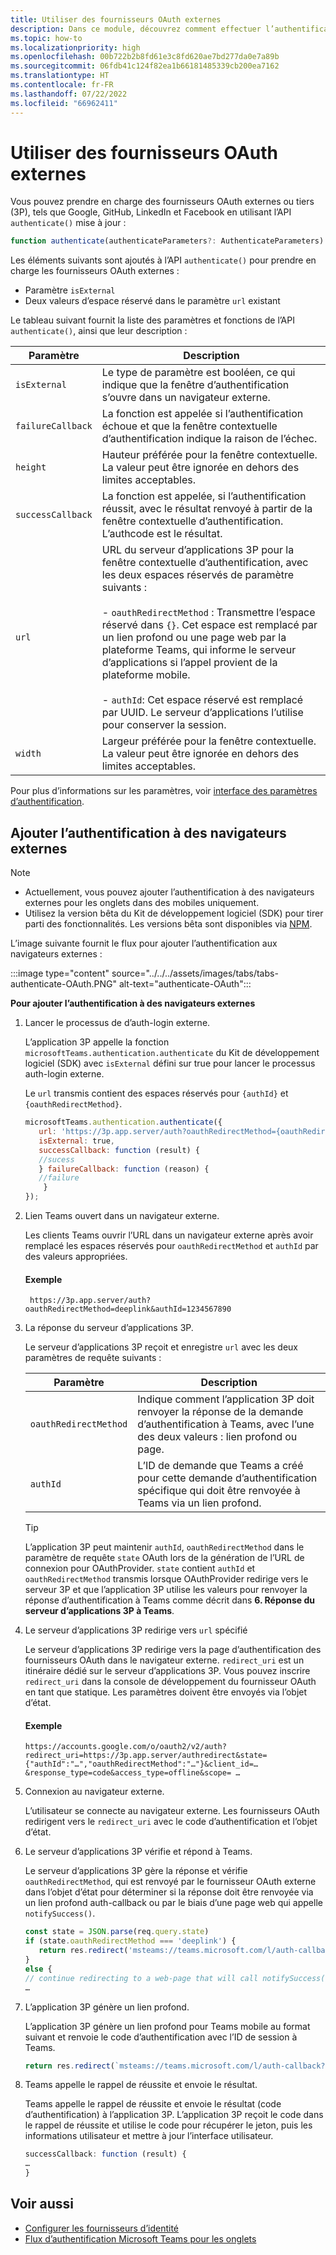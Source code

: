 ```yaml
---
title: Utiliser des fournisseurs OAuth externes
description: Dans ce module, découvrez comment effectuer l’authentification à l’aide de fournisseurs OAuth externes et comment l’ajouter à un navigateur externe
ms.topic: how-to
ms.localizationpriority: high
ms.openlocfilehash: 00b722b2b8fd61e3c8fd620ae7bd277da0e7a89b
ms.sourcegitcommit: 06fdb41c124f82ea1b66181485339cb200ea7162
ms.translationtype: HT
ms.contentlocale: fr-FR
ms.lasthandoff: 07/22/2022
ms.locfileid: "66962411"
---
```

# <a name="use-external-oauth-providers"></a>Utiliser des fournisseurs OAuth externes

Vous pouvez prendre en charge des fournisseurs OAuth externes ou tiers (3P), tels que Google, GitHub, LinkedIn et Facebook en utilisant l’API `authenticate()` mise à jour :

```JavaScript
function authenticate(authenticateParameters?: AuthenticateParameters)
``` 

Les éléments suivants sont ajoutés à l’API `authenticate()` pour prendre en charge les fournisseurs OAuth externes :

* Paramètre `isExternal`
* Deux valeurs d’espace réservé dans le paramètre `url` existant

Le tableau suivant fournit la liste des paramètres et fonctions de l’API `authenticate()`, ainsi que leur description :

| Paramètre| Description|
| --- | --- |
|`isExternal` | Le type de paramètre est booléen, ce qui indique que la fenêtre d’authentification s’ouvre dans un navigateur externe.|
|`failureCallback`| La fonction est appelée si l’authentification échoue et que la fenêtre contextuelle d’authentification indique la raison de l’échec.|
|`height` |Hauteur préférée pour la fenêtre contextuelle. La valeur peut être ignorée en dehors des limites acceptables.|
|`successCallback`| La fonction est appelée, si l’authentification réussit, avec le résultat renvoyé à partir de la fenêtre contextuelle d’authentification. L’authcode est le résultat.|
|`url`  <br>|URL du serveur d’applications 3P pour la fenêtre contextuelle d’authentification, avec les deux espaces réservés de paramètre suivants :</br> <br> - `oauthRedirectMethod` : Transmettre l’espace réservé dans `{}`. Cet espace est remplacé par un lien profond ou une page web par la plateforme Teams, qui informe le serveur d’applications si l’appel provient de la plateforme mobile.</br> <br> - `authId`: Cet espace réservé est remplacé par UUID. Le serveur d’applications l’utilise pour conserver la session.| 
|`width`|Largeur préférée pour la fenêtre contextuelle. La valeur peut être ignorée en dehors des limites acceptables.|

Pour plus d’informations sur les paramètres, voir [interface des paramètres d’authentification](/javascript/api/@microsoft/teams-js/microsoftteams.authentication.authenticateparameters?view=msteams-client-js-latest&preserve-view=true).

## <a name="add-authentication-to-external-browsers"></a>Ajouter l’authentification à des navigateurs externes

> [!NOTE]
> * Actuellement, vous pouvez ajouter l’authentification à des navigateurs externes pour les onglets dans des mobiles uniquement. 
> * Utilisez la version bêta du Kit de développement logiciel (SDK) pour tirer parti des fonctionnalités. Les versions bêta sont disponibles via [NPM](https://www.npmjs.com/package/@microsoft/teams-js/v/1.12.0-beta.2).

L’image suivante fournit le flux pour ajouter l’authentification aux navigateurs externes :

 :::image type="content" source="../../../assets/images/tabs/tabs-authenticate-OAuth.PNG" alt-text="authenticate-OAuth":::

**Pour ajouter l’authentification à des navigateurs externes**

1. Lancer le processus de d’auth-login externe.

   L’application 3P appelle la fonction `microsoftTeams.authentication.authenticate` du Kit de développement logiciel (SDK) avec `isExternal` défini sur true pour lancer le processus auth-login externe. 

   Le `url` transmis contient des espaces réservés pour `{authId}` et `{oauthRedirectMethod}`.  


    ```JavaScript
    microsoftTeams.authentication.authenticate({
       url: 'https://3p.app.server/auth?oauthRedirectMethod={oauthRedirectMethod}&authId={authId}',
       isExternal: true,
       successCallback: function (result) {
       //sucess 
       } failureCallback: function (reason) {
       //failure 
        }
    });
    ```

2. Lien Teams ouvert dans un navigateur externe.

   Les clients Teams ouvrir l’URL dans un navigateur externe après avoir remplacé les espaces réservés pour `oauthRedirectMethod` et `authId` par des valeurs appropriées. 

   #### <a name="example"></a>Exemple

   ```http
    https://3p.app.server/auth?oauthRedirectMethod=deeplink&authId=1234567890 
   ```

3. La réponse du serveur d’applications 3P.

   Le serveur d’applications 3P reçoit et enregistre `url` avec les deux paramètres de requête suivants :

   | Paramètre | Description|
   | --- | --- |
   | `oauthRedirectMethod` |Indique comment l’application 3P doit renvoyer la réponse de la demande d’authentification à Teams, avec l’une des deux valeurs : lien profond ou page.|
   |`authId` | L’ID de demande que Teams a créé pour cette demande d’authentification spécifique qui doit être renvoyée à Teams via un lien profond.|

    > [!TIP]
    > L’application 3P peut maintenir `authId`, `oauthRedirectMethod` dans le paramètre de requête `state` OAuth lors de la génération de l’URL de connexion pour OAuthProvider. `state` contient `authId` et `oauthRedirectMethod` transmis lorsque OAuthProvider redirige vers le serveur 3P et que l’application 3P utilise les valeurs pour renvoyer la réponse d’authentification à Teams comme décrit dans **6. Réponse du serveur d’applications 3P à Teams**. 

4. Le serveur d’applications 3P redirige vers `url` spécifié

   Le serveur d’applications 3P redirige vers la page d’authentification des fournisseurs OAuth dans le navigateur externe. `redirect_uri` est un itinéraire dédié sur le serveur d’applications 3P. Vous pouvez inscrire `redirect_uri` dans la console de développement du fournisseur OAuth en tant que statique. Les paramètres doivent être envoyés via l’objet d’état. 

   #### <a name="example"></a>Exemple

    ```http
    https://accounts.google.com/o/oauth2/v2/auth?redirect_uri=https://3p.app.server/authredirect&state={"authId":"…","oauthRedirectMethod":"…"}&client_id=…    &response_type=code&access_type=offline&scope= … 
    ```

5. Connexion au navigateur externe.

   L’utilisateur se connecte au navigateur externe. Les fournisseurs OAuth redirigent vers le `redirect_uri` avec le code d’authentification et l’objet d’état.

6. Le serveur d’applications 3P vérifie et répond à Teams.

   Le serveur d’applications 3P gère la réponse et vérifie `oauthRedirectMethod`, qui est renvoyé par le fournisseur OAuth externe dans l’objet d’état pour déterminer si la réponse doit être renvoyée via un lien profond auth-callback ou par le biais d’une page web qui appelle `notifySuccess()`.

      ```JavaScript
      const state = JSON.parse(req.query.state)
      if (state.oauthRedirectMethod === 'deeplink') {
         return res.redirect('msteams://teams.microsoft.com/l/auth-callback?authId=${state.authId}&result=${req.query.code}')
      }
      else {
      // continue redirecting to a web-page that will call notifySuccess() – usually this method is used in Teams-Web
      …
      ```

7. L’application 3P génère un lien profond.

   L’application 3P génère un lien profond pour Teams mobile au format suivant et renvoie le code d’authentification avec l’ID de session à Teams.

   ```JavaScript
   return res.redirect(`msteams://teams.microsoft.com/l/auth-callback?authId=${state.authId}&result=${req.query.code}`)
   ```

 8. Teams appelle le rappel de réussite et envoie le résultat.

    Teams appelle le rappel de réussite et envoie le résultat (code d’authentification) à l’application 3P. L’application 3P reçoit le code dans le rappel de réussite et utilise le code pour récupérer le jeton, puis les informations utilisateur et mettre à jour l’interface utilisateur.

      ```JavaScript
      successCallback: function (result) { 
      … 
      } 
      ```

## <a name="see-also"></a>Voir aussi

* [Configurer les fournisseurs d’identité](../../../concepts/authentication/configure-identity-provider.md)
* [Flux d’authentification Microsoft Teams pour les onglets](auth-flow-tab.md)
